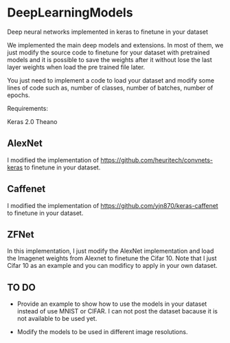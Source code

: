 # DeepLearningModels
 Deep neural networks implemented in keras to finetune in your dataset
 
 We implemented the main deep models and extensions. In most of them, we just modify the source code to finetune for your dataset with pretrained models and it is possible to save the weights after it without lose the last layer weights when load the pre trained file later.
 
 You just need to implement a code to load your dataset and modify some lines of code such as, number of classes, number of batches, number of epochs.
 
 Requirements:
 
 Keras 2.0
 Theano
 
 
 ## AlexNet
 
 I modified the implementation of https://github.com/heuritech/convnets-keras to finetune in your dataset.

 
## Caffenet

I modified the implementation of https://github.com/yjn870/keras-caffenet to finetune in your dataset.

## ZFNet

In this implementation, I just modify the AlexNet implementation and load the Imagenet weights from Alexnet to finetune the Cifar 10. Note that I just Cifar 10 as an example and you can modificy to apply in your own dataset. 

## TO DO

 - Provide an example to show how to use the models in your dataset instead of use MNIST or CIFAR. I can not post the dataset bacause it is not available to be used yet.
 
 - Modify the models to be used in different image resolutions. 
